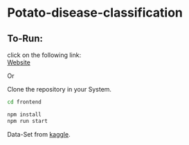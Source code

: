 # Potato-disease-classification

## To-Run:

click on the following link: <br />
[Website](https://portfolio-aayush-kumar.vercel.app/) <br />

Or<br /> 


Clone the repository in your System.

```bash
cd frontend
```
```bash
npm install
npm run start
```

Data-Set from [kaggle](https://www.kaggle.com/arjuntejaswi/plant-village).

